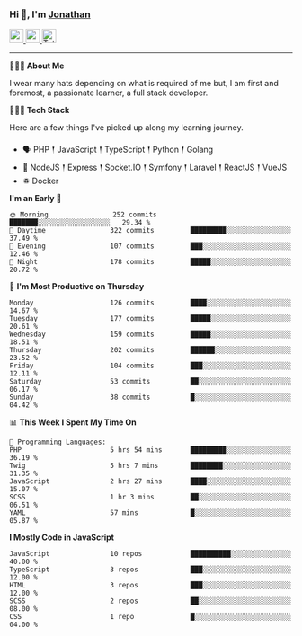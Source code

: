 ### Hi 👋, I'm [Jonathan](https://jonathan-d.ch) 

<p>
  <a href="https://www.linkedin.com/in/jdebetaz">
    <img src="https://img.shields.io/badge/linkedin-%230077B5.svg?&style=for-the-badge&logo=linkedin&logoColor=white" height=25>
  </a>
  <a href="https://www.instagram.com/jdebetaz/">
    <img src="https://img.shields.io/badge/instagram-%23E4405F.svg?&style=for-the-badge&logo=instagram&logoColor=white" height=25>
  </a>
  <a href="https://wakatime.com/@5c95ead1-71ee-4ecc-9a32-6c2b293dd432">
    <img src="https://wakatime.com/badge/user/5c95ead1-71ee-4ecc-9a32-6c2b293dd432.svg?style=for-the-badge" height=25 alt="Total time coded since Aug 23 2019" />
  </a>
</p>

-------

**🙋🏻‍♂️ About Me** 

<p>I wear many hats depending on what is required of me but, I am first and foremost, a passionate learner, a full stack developer.</p>

**👨🏻‍💻 Tech Stack** 

<p>Here are a few things I've picked up along my learning journey.</p>

- 🗣 PHP 𒑰 JavaScript 𒑰 TypeScript 𒑰 Python 𒑰 Golang
- 🎒 NodeJS 𒑰 Express 𒑰 Socket.IO 𒑰 Symfony 𒑰 Laravel 𒑰 ReactJS 𒑰 VueJS
- ♽ Docker

<!--START_SECTION:waka-->
**I'm an Early 🐤** 

```text
🌞 Morning                252 commits         ███████░░░░░░░░░░░░░░░░░░   29.34 % 
🌆 Daytime                322 commits         █████████░░░░░░░░░░░░░░░░   37.49 % 
🌃 Evening                107 commits         ███░░░░░░░░░░░░░░░░░░░░░░   12.46 % 
🌙 Night                  178 commits         █████░░░░░░░░░░░░░░░░░░░░   20.72 % 
```
📅 **I'm Most Productive on Thursday** 

```text
Monday                   126 commits         ████░░░░░░░░░░░░░░░░░░░░░   14.67 % 
Tuesday                  177 commits         █████░░░░░░░░░░░░░░░░░░░░   20.61 % 
Wednesday                159 commits         █████░░░░░░░░░░░░░░░░░░░░   18.51 % 
Thursday                 202 commits         ██████░░░░░░░░░░░░░░░░░░░   23.52 % 
Friday                   104 commits         ███░░░░░░░░░░░░░░░░░░░░░░   12.11 % 
Saturday                 53 commits          ██░░░░░░░░░░░░░░░░░░░░░░░   06.17 % 
Sunday                   38 commits          █░░░░░░░░░░░░░░░░░░░░░░░░   04.42 % 
```


📊 **This Week I Spent My Time On** 

```text
💬 Programming Languages: 
PHP                      5 hrs 54 mins       █████████░░░░░░░░░░░░░░░░   36.19 % 
Twig                     5 hrs 7 mins        ████████░░░░░░░░░░░░░░░░░   31.35 % 
JavaScript               2 hrs 27 mins       ████░░░░░░░░░░░░░░░░░░░░░   15.07 % 
SCSS                     1 hr 3 mins         ██░░░░░░░░░░░░░░░░░░░░░░░   06.51 % 
YAML                     57 mins             █░░░░░░░░░░░░░░░░░░░░░░░░   05.87 % 
```

**I Mostly Code in JavaScript** 

```text
JavaScript               10 repos            ██████████░░░░░░░░░░░░░░░   40.00 % 
TypeScript               3 repos             ███░░░░░░░░░░░░░░░░░░░░░░   12.00 % 
HTML                     3 repos             ███░░░░░░░░░░░░░░░░░░░░░░   12.00 % 
SCSS                     2 repos             ██░░░░░░░░░░░░░░░░░░░░░░░   08.00 % 
CSS                      1 repo              █░░░░░░░░░░░░░░░░░░░░░░░░   04.00 % 
```




<!--END_SECTION:waka-->
